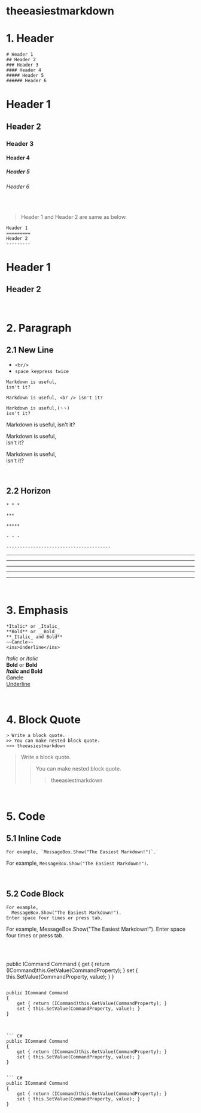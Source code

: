 # theeasiestmarkdown

# 1. Header
```
# Header 1
## Header 2
### Header 3
#### Header 4
##### Header 5
###### Header 6
```

# Header 1
## Header 2
### Header 3
#### Header 4
##### Header 5
###### Header 6

<br />

> Header 1 and Header 2 are same as below.  

```
Header 1
=========
Header 2
---------
```

Header 1
=========
Header 2
---------

<br />

# 2. Paragraph
## 2.1 New Line

- `<br/>`
- `space keypress twice`

```
Markdown is useful,
isn't it?
  
Markdown is useful, <br /> isn't it?

Markdown is useful,(␠␠)  
isn't it?
```

Markdown is useful,
isn't it?
  
Markdown is useful, <br /> isn't it?
  
Markdown is useful,  
isn't it?

<br />

## 2.2 Horizon
```
* * *

***

*****

- - -

---------------------------------------
```

* * *

***

*****

- - -

---------------------------------------

<br />

# 3. Emphasis
```
*Italic* or _Italic_  
**Bold** or __Bold__
**_Italic_ and Bold**
~~Cancle~~
<ins>Underline</ins>  
```

*Italic* or _Italic_  
**Bold** or __Bold__  
**_Italic_ and Bold**  
~~Cancle~~  
<ins>Underline</ins>  


<br />

# 4. Block Quote

```
> Write a block quote.
>> You can make nested block quote.
>>> theeasiestmarkdown
```

> Write a block quote.
>> You can make nested block quote.
>>> theeasiestmarkdown
 
<br />

# 5. Code
## 5.1 Inline Code
```
For example, `MessageBox.Show("The Easiest Markdown!")`.
```
For example, `MessageBox.Show("The Easiest Markdown!")`.

<br />

## 5.2 Code Block 

```
For example, 
  MessageBox.Show("The Easiest Markdown!"). 
Enter space four times or press tab.
```
For example, 
  MessageBox.Show("The Easiest Markdown!"). 
Enter space four times or press tab.

<br />

```
```
public ICommand Command
{
    get { return (ICommand)this.GetValue(CommandProperty); }
    set { this.SetValue(CommandProperty, value); }
}
```
```

```
public ICommand Command
{
    get { return (ICommand)this.GetValue(CommandProperty); }
    set { this.SetValue(CommandProperty, value); }
}
```

<br />

```
``` C#
public ICommand Command
{
    get { return (ICommand)this.GetValue(CommandProperty); }
    set { this.SetValue(CommandProperty, value); }
}
```
```

``` C#
public ICommand Command
{
    get { return (ICommand)this.GetValue(CommandProperty); }
    set { this.SetValue(CommandProperty, value); }
}
```
